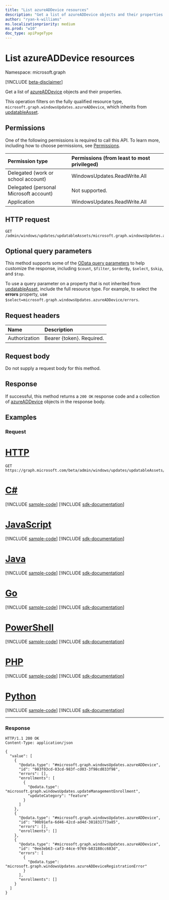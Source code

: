 ```yaml
---
title: "List azureADDevice resources"
description: "Get a list of azureADDevice objects and their properties."
author: "ryan-k-williams"
ms.localizationpriority: medium
ms.prod: "w10"
doc_type: apiPageType
---
```


# List azureADDevice resources
Namespace: microsoft.graph

[!INCLUDE [beta-disclaimer](../../includes/beta-disclaimer.md)]

Get a list of [azureADDevice](../resources/windowsupdates-azureaddevice.md) objects and their properties.

This operation filters on the fully qualified resource type, `microsoft.graph.windowsUpdates.azureADDevice`, which inherits from [updatableAsset](../resources/windowsupdates-updatableasset.md).

## Permissions
One of the following permissions is required to call this API. To learn more, including how to choose permissions, see [Permissions](/graph/permissions-reference).

|Permission type|Permissions (from least to most privileged)|
|:---|:---|
|Delegated (work or school account)|WindowsUpdates.ReadWrite.All|
|Delegated (personal Microsoft account)|Not supported.|
|Application|WindowsUpdates.ReadWrite.All|

## HTTP request

<!-- {
  "blockType": "ignored"
}
-->
``` http
GET /admin/windows/updates/updatableAssets/microsoft.graph.windowsUpdates.azureADDevice
```

## Optional query parameters
This method supports some of the [OData query parameters](/graph/query-parameters) to help customize the response, including `$count`, `$filter`, `$orderBy`, `$select`, `$skip`, and `$top`.

To use a query parameter on a property that is not inherited from [updatableAsset](../resources/windowsupdates-updatableasset.md), include the full resource type. For example, to select the **errors** property, use `$select=microsoft.graph.windowsUpdates.azureADDevice/errors`.

## Request headers
|Name|Description|
|:---|:---|
|Authorization|Bearer {token}. Required.|

## Request body
Do not supply a request body for this method.

## Response

If successful, this method returns a `200 OK` response code and a collection of [azureADDevice](../resources/windowsupdates-azureaddevice.md) objects in the response body.

## Examples

### Request

# [HTTP](#tab/http)
<!-- {
  "blockType": "request",
  "name": "list_azureaddevice"
}
-->
``` http
GET https://graph.microsoft.com/beta/admin/windows/updates/updatableAssets/microsoft.graph.windowsUpdates.azureADDevice
```

# [C#](#tab/csharp)
[!INCLUDE [sample-code](../includes/snippets/csharp/list-azureaddevice-csharp-snippets.md)]
[!INCLUDE [sdk-documentation](../includes/snippets/snippets-sdk-documentation-link.md)]

# [JavaScript](#tab/javascript)
[!INCLUDE [sample-code](../includes/snippets/javascript/list-azureaddevice-javascript-snippets.md)]
[!INCLUDE [sdk-documentation](../includes/snippets/snippets-sdk-documentation-link.md)]

# [Java](#tab/java)
[!INCLUDE [sample-code](../includes/snippets/java/list-azureaddevice-java-snippets.md)]
[!INCLUDE [sdk-documentation](../includes/snippets/snippets-sdk-documentation-link.md)]

# [Go](#tab/go)
[!INCLUDE [sample-code](../includes/snippets/go/list-azureaddevice-go-snippets.md)]
[!INCLUDE [sdk-documentation](../includes/snippets/snippets-sdk-documentation-link.md)]

# [PowerShell](#tab/powershell)
[!INCLUDE [sample-code](../includes/snippets/powershell/list-azureaddevice-powershell-snippets.md)]
[!INCLUDE [sdk-documentation](../includes/snippets/snippets-sdk-documentation-link.md)]

# [PHP](#tab/php)
[!INCLUDE [sample-code](../includes/snippets/php/list-azureaddevice-php-snippets.md)]
[!INCLUDE [sdk-documentation](../includes/snippets/snippets-sdk-documentation-link.md)]

# [Python](#tab/python)
[!INCLUDE [sample-code](../includes/snippets/python/list-azureaddevice-python-snippets.md)]
[!INCLUDE [sdk-documentation](../includes/snippets/snippets-sdk-documentation-link.md)]

---

### Response

<!-- {
  "blockType": "response",
  "truncated": true,
  "@odata.type": "Collection(microsoft.graph.windowsUpdates.azureADDevice)"
}
-->
``` http
HTTP/1.1 200 OK
Content-Type: application/json

{
  "value": [
    {
      "@odata.type": "#microsoft.graph.windowsUpdates.azureADDevice",
      "id": "983f03cd-03cd-983f-cd03-3f98cd033f98",
      "errors": [],
      "enrollments": [
        {
          "@odata.type": "microsoft.graph.windowsUpdates.updateManagementEnrollment",
          "updateCategory": "feature"
        }
      ]
    },
    {
      "@odata.type": "#microsoft.graph.windowsUpdates.azureADDevice",
      "id": "90b91efa-6d46-42cd-ad4d-381831773a85",
      "errors": [],
      "enrollments": []
    },
    {
      "@odata.type": "#microsoft.graph.windowsUpdates.azureADDevice",
      "id": "0ee3eb63-caf3-44ce-9769-b83188cc683d",
      "errors": [
        {
          "@odata.type": "microsoft.graph.windowsUpdates.azureADDeviceRegistrationError"
        }
      ],
      "enrollments": []
    }
  ]
}
```

